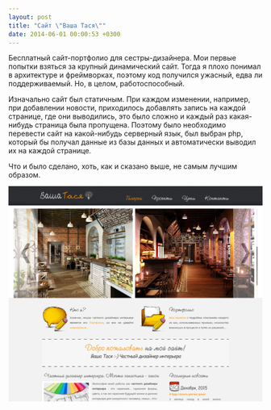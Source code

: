```yaml
---
layout: post
title: "Сайт \"Ваша Тася\""
date: 2014-06-01 00:00:53 +0300
---
```

Бесплатный сайт-портфолио для сестры-дизайнера. Мои первые попытки взяться за крупный динамический сайт. Тогда я плохо понимал в архитектуре и фреймворках, поэтому код получился ужасный, едва ли поддерживаемый. Но, в целом, работоспособный.

Изначально сайт был статичным. При каждом изменении, например, при добавлении новости, приходилось добавлять запись на каждой странице, где они выводились, это было сложно и каждый раз какая-нибудь страница была пропущена. Поэтому было необходимо перевести сайт на какой-нибудь серверный язык, был выбран php, который бы получал данные из базы данных и автоматически выводил их на каждой странице.

Что и было сделано, хоть, как и сказано выше, не самым лучшим образом.

![Скриншот сайта](/assets/screencapture-tacia-designe-ru.png)
